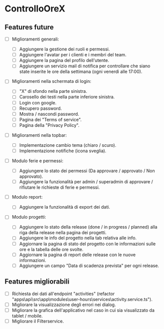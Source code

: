 # ControlloOreX

## Features future

- [ ] Miglioramenti generali:

  - [ ] Aggiungere la gestione dei ruoli e permessi.
  - [ ] Aggiungere l'avatar per i clienti e i membri del team.
  - [ ] Aggiungere la pagina del profilo dell'utente.
  - [ ] Aggiungere un servizio mail di notifica per controllare che siano state inserite le ore della settimana (ogni venerdì alle 17:00).

- [ ] Miglioramenti nella schermata di login:

  - [ ] "X" di sfondo nella parte sinistra.
  - [ ] Carosello dei testi nella parte inferiore sinistra.
  - [ ] Login con google.
  - [ ] Recupero password.
  - [ ] Mostra / nascondi password.
  - [ ] Pagina dei "Terms of service".
  - [ ] Pagina della "Privacy Policy".

- [ ] Miglioramenti nella topbar:

  - [ ] Implementazione cambio tema (chiaro / scuro).
  - [ ] Implementazione notifiche (icona sveglia).

- [ ] Modulo ferie e permessi:

  - [ ] Aggiungere lo stato dei permessi (Da approvare / approvato / Non approvato).
  - [ ] Aggiungere la funzionalità per admin / superadmin di approvare / rifiutare le richieste di ferie e permessi.

- [ ] Modulo report:

  - [ ] Aggiungere la funzionalità di export dei dati.

- [ ] Modulo progetti:
  - [ ] Aggiungere lo stato della release (done / in progress / planned) alla riga della release nella pagina dei progetti.
  - [ ] Aggiungere le info del progetto nella tab relativa alle info.
  - [ ] Aggiornare la pagina di stato del progetto con le informazioni sulle ore e la tabella delle ore svolte.
  - [ ] Aggiornare la pagina di report delle release con le nuove informazioni.
  - [ ] Aggiungere un campo "Data di scadenza prevista" per ogni release.

## Features migliorabili

- [ ] Richiesta dei dati all'endpoint "activities" (refactor "apps\api\src\app\modules\user-hours\services\activity.service.ts").
- [ ] Migliorare la visualizzazione degli errori nei dialog.
- [ ] Migliorare la grafica dell'applicativo nel caso in cui sia visualizzato da tablet / mobile.
- [ ] Migliorare il Filterservice.
